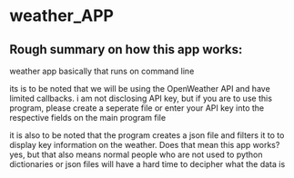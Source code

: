 # weather_APP
## Rough summary on how this app works:

weather app basically that runs on command line

its is to be noted that we will be using the OpenWeather API and have limited callbacks. i am not disclosing API key, but if you are to use this program, please create a seperate file or enter your API key into the respective fields on the main program file

it is also to be noted that the program creates a json file and filters it to to display key information on the weather. Does that mean this app works? yes, but that also means normal people who are not used to python dictionaries or json files will have a hard time to decipher what the data is